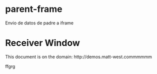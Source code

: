 # parent-frame
Envio de datos de padre a iframe


<h1>Receiver Window</h1>
	<p>
		This document is on the domain: http://demos.matt-west.commmmmm
	</p>
	<div id="message">ffgrg</div>
  <script type="text/javascript">
  window.onload = function() {
	


	var messageEle = document.getElementById('message');

	
	function receiveMessage(e) {
		
		messageEle.innerHTML = "Message Received: " + e.data;
		console.log(e.data);
	}

	
	window.addEventListener('message', receiveMessage);
}
</script>
